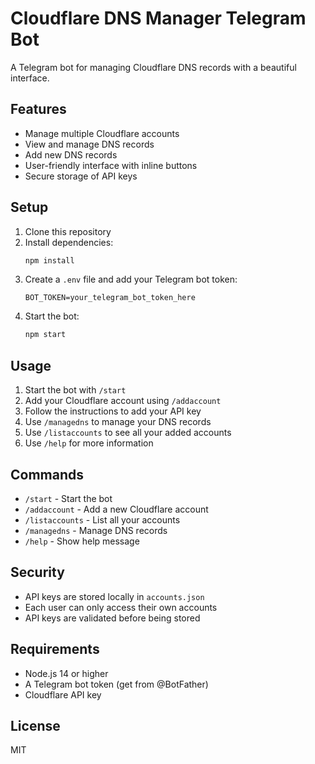 # Cloudflare DNS Manager Telegram Bot

A Telegram bot for managing Cloudflare DNS records with a beautiful interface.

## Features

- Manage multiple Cloudflare accounts
- View and manage DNS records
- Add new DNS records
- User-friendly interface with inline buttons
- Secure storage of API keys

## Setup

1. Clone this repository
2. Install dependencies:
   ```bash
   npm install
   ```
3. Create a `.env` file and add your Telegram bot token:
   ```
   BOT_TOKEN=your_telegram_bot_token_here
   ```
4. Start the bot:
   ```bash
   npm start
   ```

## Usage

1. Start the bot with `/start`
2. Add your Cloudflare account using `/addaccount`
3. Follow the instructions to add your API key
4. Use `/managedns` to manage your DNS records
5. Use `/listaccounts` to see all your added accounts
6. Use `/help` for more information

## Commands

- `/start` - Start the bot
- `/addaccount` - Add a new Cloudflare account
- `/listaccounts` - List all your accounts
- `/managedns` - Manage DNS records
- `/help` - Show help message

## Security

- API keys are stored locally in `accounts.json`
- Each user can only access their own accounts
- API keys are validated before being stored

## Requirements

- Node.js 14 or higher
- A Telegram bot token (get from @BotFather)
- Cloudflare API key

## License

MIT 